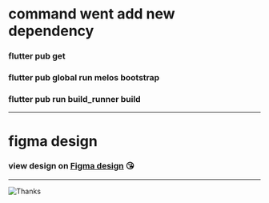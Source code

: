 # command went add new dependency
### flutter pub get
### flutter pub global run melos bootstrap
### flutter pub run build_runner build

---
# figma design
### view design on [Figma design](https://www.figma.com/design/WeLUlHfL6aNq9UMbAqbnaX/AQI?node-id=0-1&t=ODxOae5K1Z7GT0bP-0) 😘

---
![Thanks](https://gifdb.com/images/high/cute-doraemon-excited-hooray-sticker-fnrghwua97r46drr.gif)
